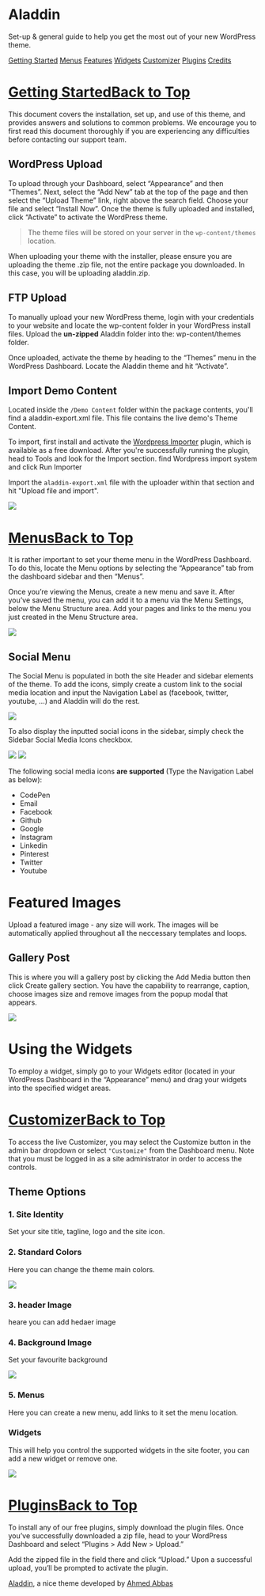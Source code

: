 Aladdin
=======

Set-up & general guide to help you get the most out of your new
WordPress theme.

[Getting Started](#GettingStarted) [Menus](#Navigation)
[Features](#Features) [Widgets](#Widgets) [Customizer](#Customizer)
[Plugins](#Plugins) [Credits](#Credits)

[Getting Started](#GettingStarted)[Back to Top](#html)
======================================================

This document covers the installation, set up, and use of this theme,
and provides answers and solutions to common problems. We encourage you
to first read this document thoroughly if you are experiencing any
difficulties before contacting our support team.

WordPress Upload
----------------

To upload through your Dashboard, select “Appearance” and then “Themes”.
Next, select the “Add New” tab at the top of the page and then select
the “Upload Theme” link, right above the search field. Choose your file
and select “Install Now”. Once the theme is fully uploaded and
installed, click “Activate” to activate the WordPress theme.

> The theme files will be stored on your server in the
> `wp-content/themes` location.

When uploading your theme with the installer, please ensure you are
uploading the theme .zip file, not the entire package you downloaded. In
this case, you will be uploading aladdin.zip.

FTP Upload
----------

To manually upload your new WordPress theme, login with your credentials
to your website and locate the wp-content folder in your WordPress
install files. Upload the **un-zipped** Aladdin folder into the:
wp-content/themes folder.

Once uploaded, activate the theme by heading to the “Themes” menu in the
WordPress Dashboard. Locate the Aladdin theme and hit “Activate”.

Import Demo Content
-------------------

Located inside the `/Demo Content` folder within the package contents,
you'll find a aladdin-export.xml file. This file contains the live
demo's Theme Content.

To import, first install and activate the [Wordpress
Importer](https://wordpress.org/plugins/wordpress-importer/) plugin,
which is available as a free download. After you're successfully running
the plugin, head to Tools and look for the Import section. find
Wordpress import system and click Run Importer

Import the `aladdin-export.xml` file with the uploader within that
section and hit "Upload file and import".

![](images/importer.png)

[Menus](#Navigation)[Back to Top](#html)
========================================

It is rather important to set your theme menu in the WordPress
Dashboard. To do this, locate the Menu options by selecting the
“Appearance” tab from the dashboard sidebar and then “Menus”.

Once you’re viewing the Menus, create a new menu and save it. After
you’ve saved the menu, you can add it to a menu via the Menu Settings,
below the Menu Structure area. Add your pages and links to the menu you
just created in the Menu Structure area.

![](images/menus.png)

Social Menu
-----------

The Social Menu is populated in both the site Header and sidebar
elements of the theme. To add the icons, simply create a custom link to
the social media location and input the Navigation Label as (facebook,
twitter, youtube, ...) and Aladdin will do the rest.

![](images/menus-social.png)

To also display the inputted social icons in the sidebar, simply check
the Sidebar Social Media Icons checkbox.

![](images/social-header.png) ![](images/social-sidebar.png)

The following social media icons **are supported** (Type the Navigation
Label as below):

-   CodePen
-   Email
-   Facebook
-   Github
-   Google
-   Instagram
-   Linkedin
-   Pinterest
-   Twitter
-   Youtube

Featured Images
===============

Upload a featured image - any size will work. The images will be
automatically applied throughout all the neccessary templates and loops.

Gallery Post
------------

This is where you will a gallery post by clicking the Add Media button
then click Create gallery section. You have the capability to rearrange,
caption, choose images size and remove images from the popup modal that
appears.

![](images/create-gallery.png)

Using the Widgets
=================

To employ a widget, simply go to your Widgets editor (located in your
WordPress Dashboard in the “Appearance” menu) and drag your widgets into
the specified widget areas.

[Customizer](#Customizer)[Back to Top](#html)
=============================================

To access the live Customizer, you may select the Customize button in
the admin bar dropdown or select `"Customize"` from the Dashboard menu.
Note that you must be logged in as a site administrator in order to
access the controls.

Theme Options
-------------

### 1. Site Identity

Set your site title, tagline, logo and the site icon.

### 2. Standard Colors

Here you can change the theme main colors.

![](images/custom-color.png)

### 3. header Image

heare you can add hedaer image

### 4. Background Image

Set your favourite background

![](images/background-img.png)

### 5. Menus

Here you can create a new menu, add links to it set the menu location.

### Widgets

This will help you control the supported widgets in the site footer, you
can add a new widget or remove one.

![](images/widgets.png)

[Plugins](#Plugins)[Back to Top](#html)
=======================================

To install any of our free plugins, simply download the plugin files.
Once you’ve successfully downloaded a zip file, head to your WordPress
Dashboard and select “Plugins \> Add New \> Upload.”

Add the zipped file in the field there and click “Upload.” Upon a
successful upload, you’ll be prompted to activate the plugin.

[Aladdin](@@demoUrl), a nice theme developed by [Ahmed Abbas](#)
